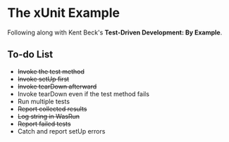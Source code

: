 # The xUnit Example

Following along with Kent Beck's **Test-Driven Development: By Example**.

## To-do List

  - ~~Invoke the test method~~
  - ~~Invoke setUp first~~
  - ~~Invoke tearDown afterward~~
  - Invoke tearDown even if the test method fails
  - Run multiple tests
  - ~~Report collected results~~
  - ~~Log string in WasRun~~
  - ~~Report failed tests~~
  - Catch and report setUp errors
